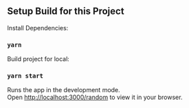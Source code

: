 
## Setup Build for this Project

Install Dependencies:

### `yarn`

Build project for local:

### `yarn start`

Runs the app in the development mode.\
Open [http://localhost:3000/random](http://localhost:3000/random) to view it in your browser.
